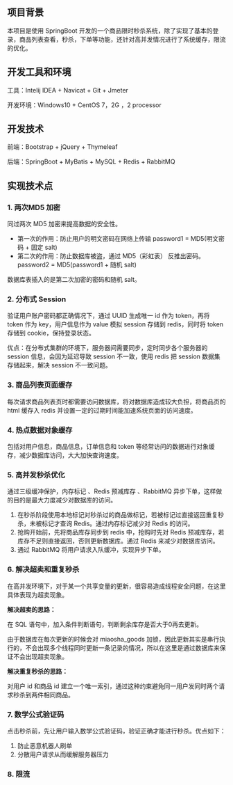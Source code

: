 ##  项目背景

本项目是使用 SpringBoot 开发的一个商品限时秒杀系统，除了实现了基本的登录，商品列表查看，秒杀，下单等功能，还针对高并发情况进行了系统缓存，限流的优化。

## 开发工具和环境

工具：Intelij IDEA + Navicat + Git + Jmeter

开发环境：Windows10 +  CentOS 7，2G ，2 processor

## 开发技术

前端：Bootstrap + jQuery + Thymeleaf

后端：SpringBoot  + MyBatis + MySQL + Redis + RabbitMQ

## 实现技术点

### 1. 两次MD5 加密

同过两次 MD5 加密来提高数据的安全性。

- 第一次的作用：防止用户的明文密码在网络上传输  password1 = MD5(明文密码 + 固定 salt)
- 第二次的作用：防止数据库被盗，通过 MD5（彩虹表） 反推出密码。 password2 = MD5(password1 + 随机 salt)

数据库表插入的是第二次加密的密码和随机 salt。

### 2. 分布式 Session

验证用户账户密码都正确情况下，通过 UUID 生成唯一 id 作为 token，再将 token 作为 key，用户信息作为 value 模拟 session 存储到 redis，同时将 token 存储到 cookie，保持登录状态。

优点：在分布式集群的环境下，服务器间需要同步，定时同步各个服务器的 session 信息，会因为延迟导致 session 不一致，使用 redis 把 session 数据集存储起来，解决 session 不一致问题。

### 3. 商品列表页面缓存

每次请求商品列表页时都需要访问数据库，将对数据库造成较大负担，将商品页的 html 缓存入 redis 并设置一定的过期时间能加速系统页面的访问速度。

### 4. 热点数据对象缓存

包括对用户信息，商品信息，订单信息和 token 等经常访问的数据进行对象缓存，减少数据库访问，大大加快查询速度。

### 5. 高并发秒杀优化

通过三级缓冲保护，内存标记 、Redis 预减库存 、RabbitMQ 异步下单，这样做的目的是最大力度减少对数据库的访问。

1. 在秒杀阶段使用本地标记对秒杀过的商品做标记，若被标记过直接返回重复秒杀，未被标记才查询 Redis。通过内存标记减少对 Redis 的访问。
2. 抢购开始前，先将商品库存同步到 redis 中，抢购时先对 Redis 预减库存，若库存不足则直接返回，否则更新数据库。通过 Redis 来减少对数据库访问。
3. 通过 RabbitMQ 将用户请求入队缓冲，实现异步下单。

### 6. 解决超卖和重复秒杀

在高并发环境下，对于某一个共享变量的更新，很容易造成线程安全问题，在这里具体表现为超卖现象。

**解决超卖的思路：**

在 SQL 语句中，加入条件判断语句，判断剩余库存是否大于0再去更新。

由于数据库在每次更新的时候会对 miaosha_goods 加锁，因此更新其实是串行执行的，不会出现多个线程同时更新一条记录的情况，所以在这里是通过数据库来保证不会出现超卖现象。

**解决重复秒杀的思路：**

对用户 id 和商品 id 建立一个唯一索引，通过这种约束避免同一用户发同时两个请求秒杀到两件相同商品。

### 7. 数学公式验证码

点击秒杀前，先让用户输入数学公式验证码，验证正确才能进行秒杀。优点如下：

1. 防止恶意机器人刷单
2. 分散用户请求从而缓解服务器压力

### 8. 限流

